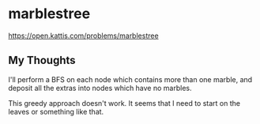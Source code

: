 # marblestree

<https://open.kattis.com/problems/marblestree>

## My Thoughts

I'll perform a BFS on each node which contains more than one marble, and deposit all the extras into nodes which have no marbles.

This greedy approach doesn't work. It seems that I need to start on the leaves or something like that.
